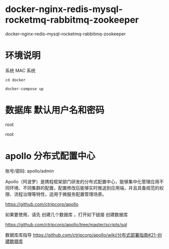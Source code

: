 # docker-nginx-redis-mysql-rocketmq-rabbitmq-zookeeper
docker-nginx-redis-mysql-rocketmq-rabbitmq-zookeeper

# 环境说明
系统 MAC 系统

```shell
cd docker

docker-compose up

```


# 数据库 默认用户名和密码
root

root

# apollo 分布式配置中心
账号/密码: apollo/admin


Apollo（阿波罗）是携程框架部门研发的分布式配置中心，能够集中化管理应用不同环境、不同集群的配置，配置修改后能够实时推送到应用端，并且具备规范的权限、流程治理等特性，适用于微服务配置管理场景。

https://github.com/ctripcorp/apollo


如果要使用，请先 创建几个数据库 ，打开如下链接 创建数据库

https://github.com/ctripcorp/apollo/tree/master/scripts/sql

数据库库指导  https://github.com/ctripcorp/apollo/wiki/分布式部署指南#21-创建数据库





